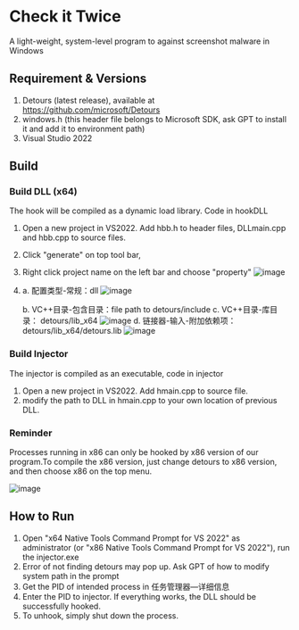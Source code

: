 # Check it Twice
  A light-weight, system-level program to against screenshot malware in Windows

## Requirement & Versions
1. Detours (latest release), available at https://github.com/microsoft/Detours
2. windows.h (this header file belongs to Microsoft SDK, ask GPT to install it and add it to environment path)
3. Visual Studio 2022

## Build

### Build DLL (x64)
The hook will be compiled as a dynamic load library. Code in hookDLL
1. Open a new project in VS2022. Add hbb.h to header files, DLLmain.cpp and hbb.cpp to source files.
2. Click "generate" on top tool bar, 
3. Right click project name on the left bar and choose "property"
   ![image](https://github.com/user-attachments/assets/da1599a5-2ce8-4432-ac78-3c88ebd0e087)
4. a. 配置类型-常规：dll
   ![image](https://github.com/user-attachments/assets/f2fb17f4-346a-4275-9d67-0bd6c79d8c9f)

     b. VC++目录-包含目录：file path to detours/include
     c. VC++目录-库目录： detours/lib_x64
     ![image](https://github.com/user-attachments/assets/633ffaac-7d09-4699-a057-ef8f64226b7b)
     d. 链接器-输入-附加依赖项：detours/lib_x64/detours.lib
   ![image](https://github.com/user-attachments/assets/c34f9fbe-e1ae-4715-8741-b4847bb39304)


### Build Injector
The injector is compiled as an executable, code in injector
1. Open a new project in VS2022. Add hmain.cpp to source file.
2. modify the path to DLL in hmain.cpp to your own location of previous DLL.

### Reminder
Processes running in x86 can only be hooked by x86 version of our program.To compile the x86 version, just change detours to x86 version, and then choose x86 on the top menu.


![image](https://github.com/user-attachments/assets/1a31f384-bd9e-4834-9420-73818829195e)


## How to Run
1. Open "x64 Native Tools Command Prompt for VS 2022" as administrator (or "x86 Native Tools Command Prompt for VS 2022"), run the injector.exe
2. Error of not finding detours may pop up. Ask GPT of how to modify system path in the prompt
3. Get the PID of intended process in 任务管理器—详细信息
4. Enter the PID to injector. If everything works, the DLL should be successfully hooked.
5. To unhook, simply shut down the process.

   
